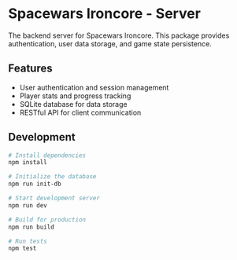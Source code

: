 # Spacewars Ironcore - Server

The backend server for Spacewars Ironcore. This package provides authentication, user data storage, and game state persistence.

## Features

- User authentication and session management
- Player stats and progress tracking
- SQLite database for data storage
- RESTful API for client communication

## Development

```bash
# Install dependencies
npm install

# Initialize the database
npm run init-db

# Start development server
npm run dev

# Build for production
npm run build

# Run tests
npm test
```
